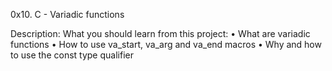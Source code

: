 0x10. C - Variadic functions

Description:
What you should learn from this project:
•	What are variadic functions
•	How to use va_start, va_arg and va_end macros
•	Why and how to use the const type qualifier

